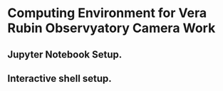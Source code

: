 # Computing Environment for Vera Rubin Observyatory Camera Work


## Jupyter Notebook Setup.

## Interactive shell setup.
